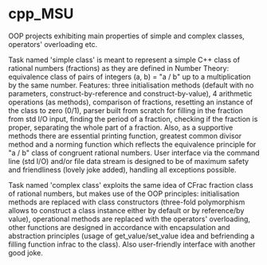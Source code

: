 # cpp_MSU
OOP projects exhibiting main properties of simple and complex classes, operators' overloading etc.

Task named 'simple class' is meant to represent a simple C++ class of rational numbers (fractions) as they are defined in Number Theory: equivalence class of pairs of integers (a, b) = "a / b" up to a multiplication by the same number.
Features: three initialisation methods (default with no parameters, construct-by-reference and construct-by-value), 4 arithmetic operations (as methods), comparison of fractions, resetting an instance of the class to zero (0/1), parser built from scratch for filling in the fraction from std I/O input, finding the period of a fraction, checking if the fraction is proper, separating the whole part of a fraction. Also, as a supportive methods there are essential printing function, greatest common divisor method and a norming function which reflects the equivalence principle for "a / b" class of congruent rational numbers.
User interface via the command line (std I/O) and/or file data stream is designed to be of maximum safety and friendliness (lovely joke added), handling all exceptions possible.

Task named 'complex class' exploits the same idea of CFrac fraction class of rational numbers, but makes use of the OOP principles: initialisation methods are replaced with class constructors (three-fold polymorphism allows to construct a class instance either by default or by reference/by value), operational methods are replaced with the operators' overloading, other functions are designed in accordance with encapsulation and abstraction principles (usage of get_value/set_value idea and befriending a filling function infrac to the class). Also user-friendly interface with another good joke.
